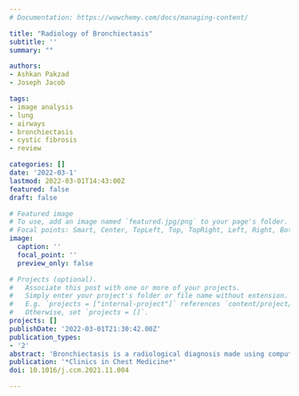 ```yaml
---
# Documentation: https://wowchemy.com/docs/managing-content/

title: "Radiology of Bronchiectasis"
subtitle: ''
summary: ""

authors:
- Ashkan Pakzad
- Joseph Jacob

tags:
- image analysis
- lung
- airways
- bronchiectasis
- cystic fibrosis
- review

categories: []
date: '2022-03-1'
lastmod: 2022-03-01T14:43:00Z
featured: false
draft: false

# Featured image
# To use, add an image named `featured.jpg/png` to your page's folder.
# Focal points: Smart, Center, TopLeft, Top, TopRight, Left, Right, BottomLeft, Bottom, BottomRight.
image:
  caption: ''
  focal_point: ''
  preview_only: false

# Projects (optional).
#   Associate this post with one or more of your projects.
#   Simply enter your project's folder or file name without extension.
#   E.g. `projects = ["internal-project"]` references `content/project/deep-learning/index.md`.
#   Otherwise, set `projects = []`.
projects: []
publishDate: '2022-03-01T21:30:42.00Z'
publication_types:
- '2'
abstract: 'Bronchiectasis is a radiological diagnosis made using computed tomographic (CT) imaging. Although visual CT assessment is necessary for the diagnosis of bronchiectasis, visual assessment of disease severity and progression is challenging. Computer tools offer the potential to improve the characterization of lung damage in patients with bronchiectasis. Newer imaging techniques such as MRI with hyperpolarized gas inhalation have the potential to identify early forms of disease and are without the constraints of requiring ionizing radiation exposure.'
publication: '*Clinics in Chest Medicine*'
doi: 10.1016/j.ccm.2021.11.004

---
```

